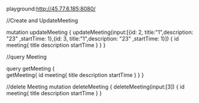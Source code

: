 playground:http://45.77.6.185:8080/


//Create and UpdateMeeting

mutation updateMeeting {
  updateMeeting(input:[{id: 2, title:"1",description: "23" ,startTime: 1},{id: 3, title:"1",description: "23" ,startTime: 1}]) {
    id
    meeting{
      title
      description
      startTime
    }
  }
}

//query Meeting

query  getMeeting {  
   getMeeting{
    id
    meeting{
      title
      description
      startTime
    }
  }
}


//delete Meeting
mutation deleteMeeting {
  deleteMeeting(input:[3]) {
    id
    meeting{
      title
      description
      startTime
    }
}

